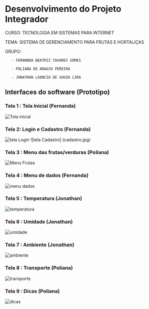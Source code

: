 # Desenvolvimento do Projeto Integrador

CURSO: TECNOLOGIA EM SISTEMAS PARA INTERNET

TEMA: SISTEMA DE GERENCIAMENTO PARA FRUTAS E HORTALIÇAS

GRUPO: 

       - FERNANDA BEATRIZ TAVARES GOMES

       - POLIANA DE ARAUJO PEREIRA

       - JONATHAN LEONCIO DE SOUZA LIRA
       
       
## Interfaces do software (Prototipo)

### Tela 1 : Tela Inicial (Fernanda) 

![Tela inicial](telaInicial.jpg)

### Tela 2: Login  e Cadastro (Fernanda)

![tela Login](login.jpg)
![tela Cadastro] (cadastro.jpg)

### Tela 3 : Menu das frutas/verduras (Poliana)

![Menu Frutas](menu.jpg)

### Tela 4 : Menu de dados (Fernanda)

![menu dados](dados.jpg)

### Tela 5 : Temperatura (Jonathan)

![temperatura](temperatura.jpg)
### Tela 6 : Umidade (Jonathan)

![umidade](umidade.jpg)

### Tela 7 : Ambiente (Jonathan)

![ambiente](ambient.jpg)

### Tela 8 : Transporte (Poliana)

![transporte](transporte.jpg)

### Tela 9 : Dicas (Poliana)

![dicas](dica.jpg)

